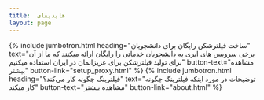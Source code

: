 ```yaml
---
title:  هایدیفای
layout: page
---
```


{% include jumbotron.html heading="ساخت فیلترشکن رایگان برای دانشجویان" text="برخی سرویس های ابری به دانشجویان خدماتی را رایگان ارائه میکنند که ما از آن برای تولید فیلترشکن برای عزیزانمان در ایران استفاده میکنیم" button-text="مشاهده بیشتر" button-link="setup_proxy.html" %}
{% include jumbotron.html heading="فیلترینگ چگونه کار می‌کند؟" text="توضیحات در مورد اینکه فیلترینگ چگونه کار میکند" button-text="مشاهده بیشتر" button-link="about.html" %}
